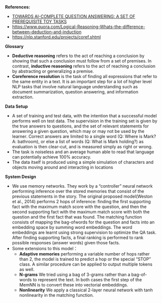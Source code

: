 **References:**
* [TOWARDS AI-COMPLETE QUESTION ANSWERING: A SET OF PREREQUISITE TOY TASKS](https://arxiv.org/pdf/1502.05698.pdf)
* https://www.quora.com/Logical-Reasoning-Whats-the-difference-between-deduction-and-induction
* https://nlp.stanford.edu/projects/coref.shtml

**Glossary**
* **Deductive reasoning** refers to the act of reaching a conclusion by showing that such a conclusion must follow from a set of premises. In contrast, **inductive reasoning** refers to the act of reaching a conclusion by abstracting or generalizing a premise.
* **Coreference resolution** is the task of finding all expressions that refer to the same entity in a text. It is an important step for a lot of higher level NLP tasks that involve natural language understanding such as document summarization, question answering, and information extraction.

**Data Setup**
* A set of training and test data, with the intention that a successful model performs
well on test data. The supervision in the training set is given by the true answers to questions, and the set of relevant statements for answering a given question, which may or may not be used by the learner. Correct answers are limited to a
single word (Q: Where is Mark? A: bathroom), or else a list of words (Q: What is Mark holding?)
as evaluation is then clear-cut, and is measured simply as right or wrong.
* The task is noiseless and an average human able to read that language can potentially achieve 100% accuracy.
* The data itself is produced using a simple simulation of characters and objects moving around and interacting in locations

**System Design**
* We use memory networks. They work by a “controller” neural network performing inference over the stored memories that consist of the previous statements in the story. The original proposed model(Weston et al., 2014) performs 2 hops of inference: finding the first supporting fact with the maximum match score with the question, and then the second supporting fact with the maximum match score with both the question and the first fact that was found. The matching function consists of mapping the bag-ofwords for the question and facts into an embedding space by summing word embeddings. The word embeddings are learnt using strong supervision to optimize the QA task. After finding supporting facts, a final ranking is performed to rank possible responses (answer words) given those facts.
* Some extensions to this model：
  * **Adaptive memories** performing a variable number of hops rather than 2, the model is trained to predict a hop or the special “STOP” class. A similar procedure can be applied to output multiple tokens as well.
  * **N-grams** We tried using a bag of 3-grams rather than a bag-of-words to represent the text. In both cases the first step of the MemNN is to convert these into vectorial embeddings.
  * **Nonlinearity** We apply a classical 2-layer neural network with tanh nonlinearity in the matching function.

